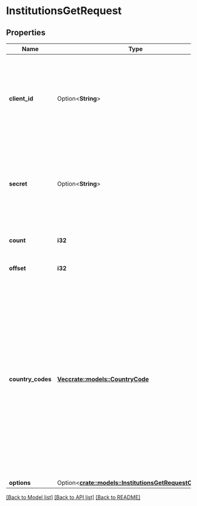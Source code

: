 # InstitutionsGetRequest

## Properties

Name | Type | Description | Notes
------------ | ------------- | ------------- | -------------
**client_id** | Option<**String**> | Your Plaid API `client_id`. The `client_id` is required and may be provided either in the `PLAID-CLIENT-ID` header or as part of a request body. | [optional]
**secret** | Option<**String**> | Your Plaid API `secret`. The `secret` is required and may be provided either in the `PLAID-SECRET` header or as part of a request body. | [optional]
**count** | **i32** | The total number of Institutions to return. | 
**offset** | **i32** | The number of Institutions to skip. | 
**country_codes** | [**Vec<crate::models::CountryCode>**](CountryCode.md) | Specify an array of Plaid-supported country codes this institution supports, using the ISO-3166-1 alpha-2 country code standard.  In API versions 2019-05-29 and earlier, the `country_codes` parameter is an optional parameter within the `options` object and will default to `[US]` if it is not supplied.  | 
**options** | Option<[**crate::models::InstitutionsGetRequestOptions**](InstitutionsGetRequestOptions.md)> |  | [optional]

[[Back to Model list]](../README.md#documentation-for-models) [[Back to API list]](../README.md#documentation-for-api-endpoints) [[Back to README]](../README.md)


